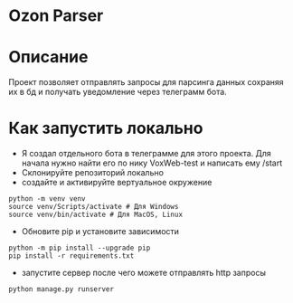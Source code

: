 # Ozon Parser
# Описание
Проект позволяет отправлять запросы для парсинга данных сохраняя их в бд и получать уведомление через телеграмм бота.
# Как запустить локально
- Я создал отдельного бота в телеграмме для этого проекта. Для начала нужно найти его по нику VoxWeb-test и написать ему /start
- Склонируйте репозиторий локально
- создайте и активируйте вертуальное окружение
```
python -m venv venv
source venv/Scripts/activate # Для Windows
source venv/bin/activate # Для MacOS, Linux
```
- Обновите pip и установите зависимости
```
python -m pip install --upgrade pip
pip install -r requirements.txt
```
- запустите сервер после чего можете отправлять http запросы
```
python manage.py runserver
```
